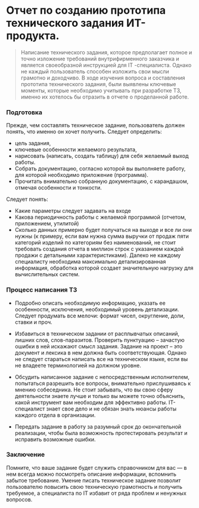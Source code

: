 # Отчет по созданию прототипа технического задания ИТ-продукта. 

>Написание технического задания, которое предполагает полное и точно изложение требований внутрифирменного заказчика и является своеобразной инструкцией для IT -специалиста. Однако не каждый пользователь способен изложить свои мысли грамотно и доходчиво. 
В ходе изучения вопроса и составления прототипа технического задания, были выявлены ключевые моменты, которые необходимо учитывать при разработке ТЗ, именно их хотелось бы отразить в отчете о проделанной работе.

### Подготовка
Прежде, чем составлять техническое задание, пользователь должен понять, что именно он хочет получить. 
Следует определить:
- цель задания, 
- ключевые особенности желаемого результата, 
- нарисовать (написать, создать таблицу) для себя желаемый выход работы.
- Собрать документацию, согласно которой вы выполняете работу, для которой необходимо приложение (программа). 
- Прочитать внимательно собранную документацию, с карандашом, отмечая особенности и тонкости.

Следует понять:
- Какие параметры следует задавать на входе 
- Какова периодичность работы с желаемой программой (отчетом, приложением, утилитой)
- Сколько данных примерно будет получаться на выходе и все ли они нужны (к примеру, если вам нужна сумма выручки от продаж пяти категорий изделий по категориям без наименований, не стоит требовать создания отчета в миллион строк с указанием каждой продажи с детальными характеристиками). Далеко не каждому специалисту необходима максимально детализированная информация, обработка которой создает значительную нагрузку для вычислительных систем.

### Процесс написания ТЗ

- Подробно описать необходимую информацию, указать ее особенности, исключения, необходимый уровень детализации. 
Следует продумать все мелочи: формат чисел, округление, доли, ставки и проч.

- Избавиться в техническом задании от расплывчатых описаний, лишних слов, слов-паразитов. 
Проверить пунктуацию – зачастую ошибки в ней искажают смысл задания. 
Задание на проект – это документ и лексика в нем должна быть соответствующая. 
Однако не следует стараться написать все на техническом языке, если вы не владеете терминологией на должном уровне.

- Обсудить написанное задание с непосредственным исполнителем, попытаться разрешить все вопросы, внимательно прислушиваясь к мнению собеседника. Не стоит забывать, что вы свою сферу деятельности знаете лучше и только вы можете точно объяснить, какой инструмент вам необходим для эффективно работы. IT-специалист знает свое дело и не обязан знать нюансы работы каждого отдела в организации.

- Передать задание в работу за разумный срок до окончательной реализации, чтобы была возможность протестировать результат и исправить возможные ошибки.

### Заключение
Помните, что ваше задание будет служить справочником для вас — в нем всегда можно посмотреть описание информации, вспомнить забытое требование.
Умение писать техническое задание позволит пользователю повысить свою техническую грамотность и получить требуемое, а специалиста по IT избавит от ряда проблем и ненужных вопросов.
